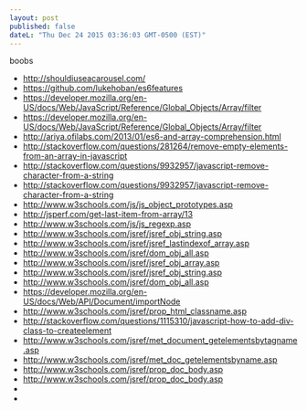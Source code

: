 ```yaml
---
layout: post
published: false
dateL: "Thu Dec 24 2015 03:36:03 GMT-0500 (EST)"
---
```


boobs

- <http://shouldiuseacarousel.com/>
- <https://github.com/lukehoban/es6features>
- <https://developer.mozilla.org/en-US/docs/Web/JavaScript/Reference/Global_Objects/Array/filter>
- <https://developer.mozilla.org/en-US/docs/Web/JavaScript/Reference/Global_Objects/Array/filter>
- <http://ariya.ofilabs.com/2013/01/es6-and-array-comprehension.html>
- <http://stackoverflow.com/questions/281264/remove-empty-elements-from-an-array-in-javascript>
- <http://stackoverflow.com/questions/9932957/javascript-remove-character-from-a-string>
- <http://stackoverflow.com/questions/9932957/javascript-remove-character-from-a-string>
- <http://www.w3schools.com/js/js_object_prototypes.asp>
- <http://jsperf.com/get-last-item-from-array/13>
- <http://www.w3schools.com/js/js_regexp.asp>
- <http://www.w3schools.com/jsref/jsref_obj_string.asp>
- <http://www.w3schools.com/jsref/jsref_lastindexof_array.asp>
- <http://www.w3schools.com/jsref/dom_obj_all.asp>
- <http://www.w3schools.com/jsref/jsref_obj_array.asp>
- <http://www.w3schools.com/jsref/jsref_obj_string.asp>
- <http://www.w3schools.com/jsref/dom_obj_all.asp>
- <https://developer.mozilla.org/en-US/docs/Web/API/Document/importNode>
- <http://www.w3schools.com/jsref/prop_html_classname.asp>
- <http://stackoverflow.com/questions/1115310/javascript-how-to-add-div-class-to-createelement>
- <http://www.w3schools.com/jsref/met_document_getelementsbytagname.asp>
- <http://www.w3schools.com/jsref/met_doc_getelementsbyname.asp>
- <http://www.w3schools.com/jsref/prop_doc_body.asp>
- <http://www.w3schools.com/jsref/prop_doc_body.asp>
-
- 